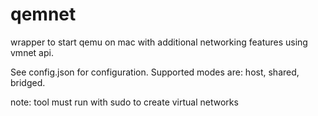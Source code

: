 # qemnet
wrapper to start qemu on mac with additional networking features using vmnet api.

See config.json for configuration. Supported modes are: host, shared, bridged.

note: tool must run with sudo to create virtual networks
